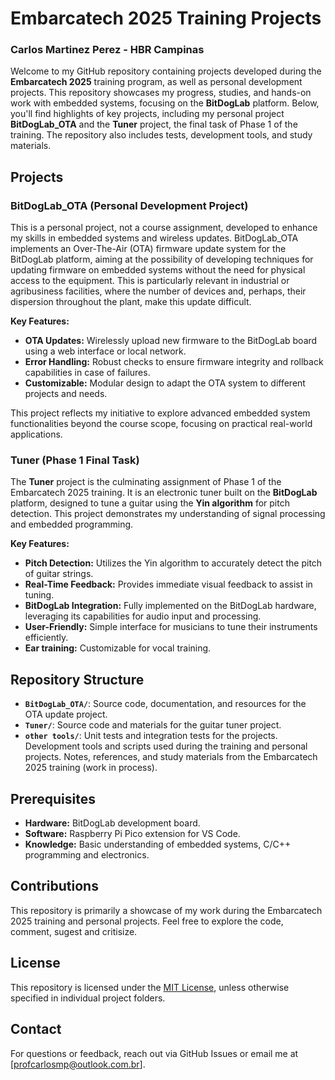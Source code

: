 # Embarcatech 2025 Training Projects
### Carlos Martinez Perez - HBR Campinas

Welcome to my GitHub repository containing projects developed during the **Embarcatech 2025** training program, as well as personal development projects. This repository showcases my progress, studies, and hands-on work with embedded systems, focusing on the **BitDogLab** platform. Below, you'll find highlights of key projects, including my personal project **BitDogLab_OTA** and the **Tuner** project, the final task of Phase 1 of the training. The repository also includes tests, development tools, and study materials.

## Projects

### BitDogLab_OTA (Personal Development Project)

This is a personal project, not a course assignment, developed to enhance my skills in embedded systems and wireless updates. BitDogLab_OTA implements an Over-The-Air (OTA) firmware update system for the BitDogLab platform, aiming at the possibility of developing techniques for updating firmware on embedded systems without the need for physical access to the equipment. This is particularly relevant in industrial or agribusiness facilities, where the number of devices and, perhaps, their dispersion throughout the plant, make this update difficult.

**Key Features:**

- **OTA Updates:** Wirelessly upload new firmware to the BitDogLab board using a web interface or local network.
- **Error Handling:** Robust checks to ensure firmware integrity and rollback capabilities in case of failures.
- **Customizable:** Modular design to adapt the OTA system to different projects and needs.

This project reflects my initiative to explore advanced embedded system functionalities beyond the course scope, focusing on practical real-world applications.

### Tuner (Phase 1 Final Task)

The **Tuner** project is the culminating assignment of Phase 1 of the Embarcatech 2025 training. It is an electronic tuner built on the **BitDogLab** platform, designed to tune a guitar using the **Yin algorithm** for pitch detection. This project demonstrates my understanding of signal processing and embedded programming.

**Key Features:**

- **Pitch Detection:** Utilizes the Yin algorithm to accurately detect the pitch of guitar strings.
- **Real-Time Feedback:** Provides immediate visual feedback to assist in tuning.
- **BitDogLab Integration:** Fully implemented on the BitDogLab hardware, leveraging its capabilities for audio input and processing.
- **User-Friendly:** Simple interface for musicians to tune their instruments efficiently.
- **Ear training:** Customizable for vocal training.

## Repository Structure

- **`BitDogLab_OTA/`**: Source code, documentation, and resources for the OTA update project.
- **`Tuner/`**: Source code and materials for the guitar tuner project.
- **`other tools/`**: Unit tests and integration tests for the projects. Development tools and scripts used during the training and personal projects. Notes, references, and study materials from the Embarcatech 2025 training (work in process).

## Prerequisites

- **Hardware:** BitDogLab development board.
- **Software:** Raspberry Pi Pico extension for VS Code.
- **Knowledge:** Basic understanding of embedded systems, C/C++ programming and electronics.

## Contributions

This repository is primarily a showcase of my work during the Embarcatech 2025 training and personal projects. Feel free to explore the code, comment, sugest and critisize.

## License

This repository is licensed under the [MIT License](LICENSE), unless otherwise specified in individual project folders.

## Contact

For questions or feedback, reach out via GitHub Issues or email me at [profcarlosmp@outlook.com.br].

